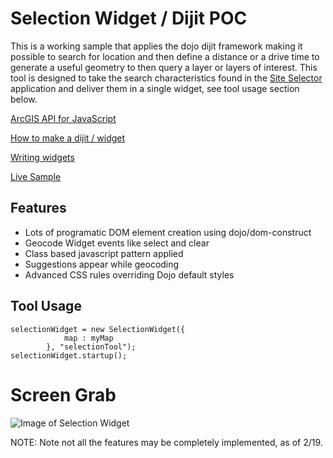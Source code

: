 # Selection Widget / Dijit POC

This is a working sample that applies the dojo dijit framework making it possible to search for location and then define a
distance or a drive time to generate a useful geometry to then query a layer or layers of interest.  This tool is designed to
take the search characteristics found in the [Site Selector](http://tryitlive.arcgis.com/SiteSelector/) application
and deliver them in a single widget, see tool usage section below.

[ArcGIS API for JavaScript](https://developers.arcgis.com/javascript/)



[How to make a dijit / widget](https://github.com/Esri/arcgis-dijit-sample-js)

[Writing widgets](http://dojotoolkit.org/reference-guide/1.9/quickstart/writingWidgets.html)

[Live Sample](http://esri.github.io/developer-support/web-js/3.x/selection-dijit/index.html)

## Features

* Lots of programatic DOM element creation using dojo/dom-construct
* Geocode Widget events like select and clear
* Class based javascript pattern applied
* Suggestions appear while geocoding
* Advanced CSS rules overriding Dojo default styles


## Tool Usage

```
selectionWidget = new SelectionWidget({
			map : myMap
		}, "selectionTool");
selectionWidget.startup();

```

# Screen Grab

![Image of Selection Widget](https://raw.githubusercontent.com/Esri/developer-support/master/repository-images/selection-widget.png "Selection widget screenshot")



NOTE: Note not all the features may be completely implemented, as of 2/19.
